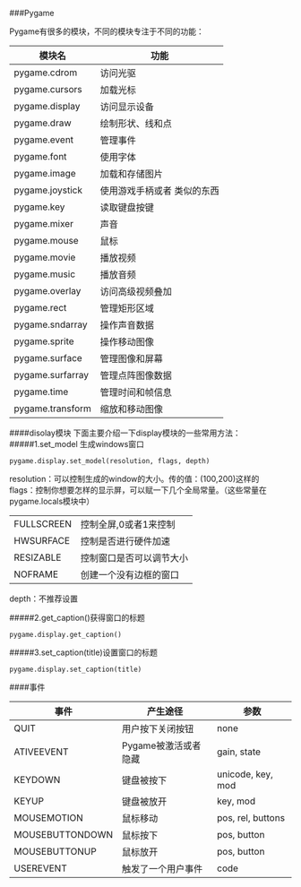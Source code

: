 ###Pygame  

Pygame有很多的模块，不同的模块专注于不同的功能：  

|模块名                |功能                |   
|---------------------|--------------------------|
|pygame.cdrom         |访问光驱|  
| pygame.cursors |加载光标|  
|pygame.display|访问显示设备|
|pygame.draw|绘制形状、线和点|
|pygame.event|管理事件|
|pygame.font|使用字体|
|pygame.image|加载和存储图片|
|pygame.joystick|使用游戏手柄或者 类似的东西|
|pygame.key|读取键盘按键|
|pygame.mixer|声音|
| pygame.mouse |鼠标|
| pygame.movie |播放视频|
| pygame.music |播放音频|
|pygame.overlay|访问高级视频叠加|
| pygame.rect |管理矩形区域|
| pygame.sndarray |操作声音数据|
|pygame.sprite|操作移动图像|
|pygame.surface|管理图像和屏幕|
| pygame.surfarray |管理点阵图像数据|
| pygame.time |管理时间和帧信息|
|pygame.transform|缩放和移动图像|    


####disolay模块
下面主要介绍一下display模块的一些常用方法：     
#####1.set_model 生成windows窗口
 
	pygame.display.set_model(resolution, flags, depth)  
	
resolution：可以控制生成的window的大小。传的值：(100,200)这样的  
flags：控制你想要怎样的显示屏，可以赋一下几个全局常量。（这些常量在pygame.locals模块中）    


|||
|----|---|
|FULLSCREEN|控制全屏,0或者1来控制|
|HWSURFACE|控制是否进行硬件加速 |
|RESIZABLE|控制窗口是否可以调节大小 |
|NOFRAME|创建一个没有边框的窗口|

	
depth：不推荐设置    

#####2.get_caption()获得窗口的标题  

	pygame.display.get_caption()  
	
#####3.set_caption(title)设置窗口的标题  

	pygame.display.set_caption(title)  
	
	
####事件  

|事件|产生途径| 参数|   
|-------|--------|-----| 
| QUIT |用户按下关闭按钮| none |
| ATIVEEVENT |Pygame被激活或者隐藏|gain, state|
| KEYDOWN |键盘被按下|unicode, key, mod|
| KEYUP |键盘被放开|key, mod|  
| MOUSEMOTION |鼠标移动|pos, rel, buttons|
|MOUSEBUTTONDOWN|鼠标按下|pos, button|
| MOUSEBUTTONUP |鼠标放开|pos, button|
| USEREVENT |触发了一个用户事件| code |



	



	



  
 
		
